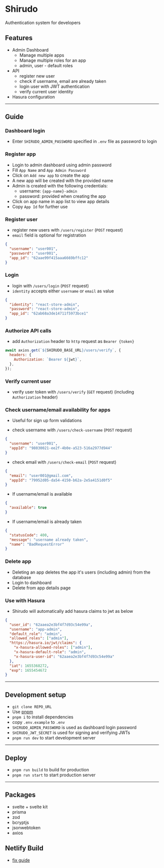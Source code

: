 # Shirudo

Authentication system for developers

## Features

- Admin Dashboard
  - Manage multiple apps
  - Manage multiple roles for an app
  - admin, user - default roles
- API
  - register new user
  - check if username, email are already taken
  - login user with JWT authentication
  - verify current user identity
- Hasura configuration

---

## Guide

### Dashboard login

- Enter `SHIRUDO_ADMIN_PASSWORD` specified in `.env` file as password to login

### Register app

- Login to admin dashboard using admin password
- Fill `App Name` and `App Admin Password`
- Click on `Add new app` to create the app
- A new app will be created with the provided name
- Admin is created with the following credentials:
  - username: `{app-name}-admin`
  - password: provided when creating the app
- Click on app name in app list to view app details
- Copy `App Id` for further use

### Register user

- register new users with `/users/register` (`POST` request)
- `email` field is optional for registration

```json
{
  "username": "user001",
  "password": "user001",
  "app_id": "62aae99f415aaa6669bffc12"
}
```

### Login

- login with `/users/login` (`POST` request)
- `identity` accepts either `username` or `email` as value

```json
{
  "identity": "react-store-admin",
  "password": "react-store-admin",
  "app_id": "62ab68a3de14711f5973bce1"
}
```

### Authorize API calls

- add `Authorization` header to `http` request as `Bearer {token}`

```js
await axios.get(`${SHIRUDO_BASE_URL}/users/verify`, {
  headers: {
    Authorization: `Bearer ${jwt}`,
  },
});
```

### Verify current user

- verify user token with `/users/verify` (`GET` request) (including `Authorization` header)

### Check username/email availability for apps

- Useful for sign up form validations

- check username with `/users/check-username` (`POST` request)

```json
{
  "username": "user001",
  "appId": "98030021-ee2f-4b0e-a523-516a2977d944"
}
```

- check email with `/users/check-email` (`POST` request)

```json
{
  "email": "user001@gmail.com",
  "appId": "79952d05-da54-4150-b62a-2e5a4151d0f5"
}
```

- If username/email is available

```json
{
  "available": true
}
```

- If username/email is already taken

```json
{
  "statusCode": 400,
  "message": "username already taken",
  "name": "BadRequestError"
}
```

### Delete app

- Deleting an app deletes the app it's users (including admin) from
  the database
- Login to dashboard
- Delete from app details page

### Use with Hasura

- Shirudo will automatically add hasura claims to jwt as below

```json
{
  "user_id": "62aaea2e3bf4f7d93c54e99a",
  "username": "app-admin",
  "default_role": "admin",
  "allowed_roles": ["admin"],
  "https://hasura.io/jwt/claims": {
    "x-hasura-allowed-roles": ["admin"],
    "x-hasura-default-role": "admin",
    "x-hasura-user-id": "62aaea2e3bf4f7d93c54e99a"
  },
  "iat": 1655368272,
  "exp": 1655454672
}
```

---

## Development setup

- `git clone REPO_URL`
- Use <a href="https://pnpm.io" target="_blank">pnpm</a>
- `pnpm i` to install dependencies
- copy `.env.example` to `.env`
- `SHIRUDO_ADMIN_PASSWORD` is used as dashboard login password
- `SHIRUDO_JWT_SECRET` is used for signing and verifying JWTs
- `pnpm run dev` to start development server

---

## Deploy

- `pnpm run build` to build for production
- `pnpm run start` to start production server

---

## Packages

- svelte + svelte kit
- prisma
- zod
- bcryptjs
- jsonwebtoken
- axios

## Netlify Build

- [fix guide](https://www.prisma.io/docs/guides/other/troubleshooting-orm/help-articles/netlify-caching-issue)
